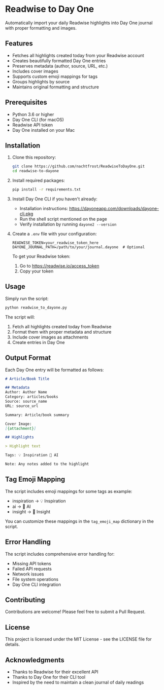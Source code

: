 # Readwise to Day One

Automatically import your daily Readwise highlights into Day One journal with proper formatting and images.

## Features

- Fetches all highlights created today from your Readwise account
- Creates beautifully formatted Day One entries
- Preserves metadata (author, source, URL, etc.)
- Includes cover images
- Supports custom emoji mappings for tags
- Groups highlights by source
- Maintains original formatting and structure

## Prerequisites

- Python 3.6 or higher
- Day One CLI (for macOS)
- Readwise API token
- Day One installed on your Mac

## Installation

1. Clone this repository:
   ```bash
   git clone https://github.com/nachtfrost/ReadwiseToDayOne.git
   cd readwise-to-dayone
   ```

2. Install required packages:
   ```bash
   pip install -r requirements.txt
   ```

3. Install Day One CLI if you haven't already:
   - Installation instructions: https://dayoneapp.com/downloads/dayone-cli.pkg
   - Run the shell script mentioned on the page
   - Verify installation by running `dayone2 --version`

4. Create a `.env` file with your configuration:
   ```
   READWISE_TOKEN=your_readwise_token_here
   DAYONE_JOURNAL_PATH=/path/to/your/journal.dayone  # Optional
   ```

   To get your Readwise token:
   1. Go to https://readwise.io/access_token
   2. Copy your token

## Usage

Simply run the script:
```bash
python readwise_to_dayone.py
```

The script will:
1. Fetch all highlights created today from Readwise
2. Format them with proper metadata and structure
3. Include cover images as attachments
4. Create entries in Day One

## Output Format

Each Day One entry will be formatted as follows:

```markdown
# Article/Book Title

## Metadata
Author: Author Name
Category: articles/books
Source: source_name
URL: source_url

Summary: Article/book summary

Cover Image:
[{attachment}]

## Highlights

> Highlight text

Tags: 💡 Inspiration 🤖 AI

Note: Any notes added to the highlight
```

## Tag Emoji Mapping

The script includes emoji mappings for some tags as example:
- inspiration -> 💡 Inspiration
- ai -> 🤖 AI
- insight -> 🤔 Insight

You can customize these mappings in the `tag_emoji_map` dictionary in the script.

## Error Handling

The script includes comprehensive error handling for:
- Missing API tokens
- Failed API requests
- Network issues
- File system operations
- Day One CLI integration

## Contributing

Contributions are welcome! Please feel free to submit a Pull Request.

## License

This project is licensed under the MIT License - see the LICENSE file for details.

## Acknowledgments

- Thanks to Readwise for their excellent API
- Thanks to Day One for their CLI tool
- Inspired by the need to maintain a clean journal of daily readings 